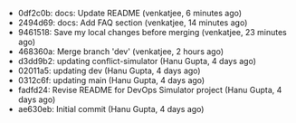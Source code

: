 - 0df2c0b: docs: Update README (venkatjee, 6 minutes ago)
- 2494d69: docs: Add FAQ section (venkatjee, 14 minutes ago)
- 9461518: Save my local changes before merging (venkatjee, 23 minutes ago)
- 468360a: Merge branch 'dev' (venkatjee, 2 hours ago)
- d3dd9b2: updating conflict-simulator (Hanu Gupta, 4 days ago)
- 02011a5: updating dev (Hanu Gupta, 4 days ago)
- 0312c6f: updating main (Hanu Gupta, 4 days ago)
- fadfd24: Revise README for DevOps Simulator project (Hanu Gupta, 4 days ago)
- ae630eb: Initial commit (Hanu Gupta, 4 days ago)
